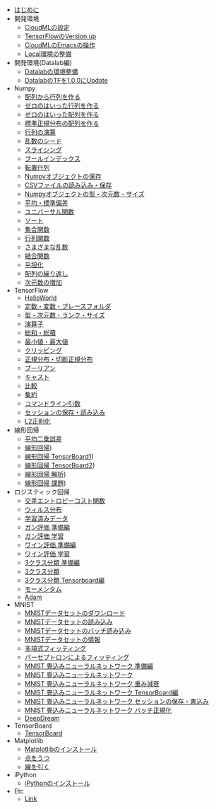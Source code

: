 
* [はじめに](README.md)
* 開発環境
	* [CloudMLの設定](cloudml.md)
    * [TensorFlowのVersion up](versionup.md)
    * [CloudMLのEmacsの操作](emacs.md)
    * [Local環境の整備](local.md)
* 開発環境(Datalab編)
    * [Datalabの環境整備](datalab.md)
    * [DatalabのTFを1.0.0にUpdate](datalab_update_tf1.md)
* Numpy
    * [配列から行列を作る](numpy_arrmat.md)
    * [ゼロのはいった行列を作る](numpy_zerotensor.md)
    * [ゼロのはいった配列を作る](numpy_zeroarray.md)
    * [標準正規分布の配列を作る](numpy_randn.md)
    * [行列の演算](numpy006.md)
    * [乱数のシード](numpy007.md)
    * [スライシング](numpy008.md)
    * [ブールインデックス](numpy009.md)
    * [転置行列](numpy010.md)
    * [Numpyオブジェクトの保存](numpy011.md)
    * [CSVファイルの読み込み・保存](numpy012.md)
    * [Numpyオブジェクトの型・次元数・サイズ](numpy013.md)
    * [平均・標準偏差](numpy014.md)
    * [ユニバーサル関数](numpy015.md)
    * [ソート](numpy_sort.md)
    * [集合関数](numpy_set_func.md)
    * [行列関数](numpy_matrix_func.md)
    * [さまざまな乱数](numpy_random.md)
    * [結合関数](numpy_concat.md)
    * [平坦化](numpy_flatten.md)
    * [配列の繰り返し](numpy_repeat.md)
    * [次元数の増加](numpy_newaxis.md)
* TensorFlow
    * [HelloWorld](tensorflow_hello.md)
    * [定数・変数・プレースフォルダ](tensorflow_placeholder.md)
    * [型・次元数・ランク・サイズ](tensorflow_type.md)
    * [演算子](tensorflow_operator.md)
    * [総和・総積](tensorflow_sum.md)
    * [最小値・最大値](tensorflow_argmin.md)
    * [クリッピング](tensorflow_clip_by_value.md)
    * [正規分布・切断正規分布](tensorflow_normal.md)
    * [ブーリアン](tensorflow_boolean.md)
    * [キャスト](tensorflow_cast.md)
    * [比較](tensorflow_comparison.md)
    * [集約](tensorflow_pack.md)
    * [コマンドライン引数](tensorflow_flags.md)
    * [セッションの保存・読み込み](tensorflow_session.md)
    * [L2正則化](tensorflow_l2_norm.md)
* 線形回帰
    * [平均二乗誤差](tensorflow_mse.md)
    * [線形回帰](tensorflow_linear01.md))
    * [線形回帰 TensorBoard1](tensorflow_linear02.md))
    * [線形回帰 TensorBoard2](tensorflow_linear03.md))
    * [線形回帰 解析](tensorflow_linear04.md))
    * [線形回帰 課題](tensorflow_linear05.md))
* ロジスティック回帰
    * [交差エントロピーコスト関数](tensorflow_cross_entropy.md)
    * [ウィルス分布](tensorflow_logistic01.md)
    * [学習済みデータ](tensorflow_logistic02.md)
    * [ガン評価 準備編](tensorflow_logistic_cancer01.md)
    * [ガン評価 学習](tensorflow_logistic_cancer02.md)
    * [ワイン評価 準備編](tensorflow_logistic_wine01.md)
    * [ワイン評価 学習](tensorflow_logistic_wine02.md)
    * [3クラス分類 準備編](tensorflow_three_classification_first.md)
    * [3クラス分類](tensorflow_three_classification_last.md)
    * [3クラス分類 Tensorboard編](tensorflow_three_classification_tensorboard.md)
    * [モーメンタム](tensorflow_iris_momentum.md)
    * [Adam](tensorflow_iris_adam.md)
* MNIST
    * [MNISTデータセットのダウンロード](tensorflow_mnist_download.md)
    * [MNISTデータセットの読み込み](tensorflow_mnist_load.md)
    * [MNISTデータセットのバッチ読み込み](tensorflow_mnist_batch.md)
    * [MNISTデータセットの情報](tensorflow_mnist_info.md)
    * [多項式フィッティング](tensorflow_fitting.md)
    * [パーセプトロンによるフィッティング](tensorflow_perceptron_fitting.md)
    * [MNIST 畳込みニューラルネットワーク 準備編](tensorflow_cnn_mnist_01.md)
    * [MNIST 畳込みニューラルネットワーク](tensorflow_cnn_mnist_02.md)
    * [MNIST 畳込みニューラルネットワーク 重み減衰](tensorflow_cnn_mnist_03.md)
    * [MNIST 畳込みニューラルネットワーク TensorBoard編](tensorflow_cnn_mnist_04.md)
    * [MNIST 畳込みニューラルネットワーク セッションの保存・書込み](tensorflow_cnn_mnist_05.md)
    * [MNIST 畳込みニューラルネットワーク バッチ正規化](tensorflow_cnn_mnist_06.md)
    * [DeepDream](tensorflow_deep_dream.md)
* TensorBoard
    * [TensorBoard](tensorboard.md)
* Matplotlib
    * [Matplotlibのインストール](matplotlib.md)
    * [点をうつ](matplotlib_point.md)
    * [線を引く](matplotlib_line.md)
* iPython
    * [iPythonのインストール](ipython.md)
* Etc
    * [Link](link.md)


